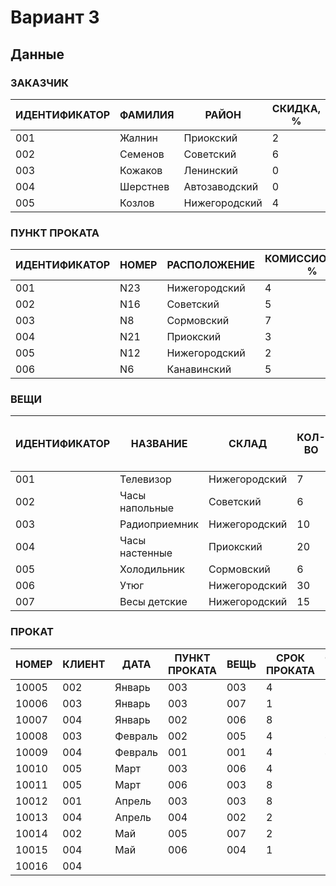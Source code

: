 # Вариант 3

## Данные

### ЗАКАЗЧИК
| ИДЕНТИФИКАТОР | ФАМИЛИЯ  | РАЙОН          | СКИДКА, % |
|----------------|----------|----------------|-----------|
| 001            | Жалнин   | Приокский      | 2         |
| 002            | Семенов  | Советский      | 6         |
| 003            | Кожаков  | Ленинский      | 0         |
| 004            | Шерстнев | Автозаводский  | 0         |
| 005            | Козлов   | Нижегородский  | 4         |

### ПУНКТ ПРОКАТА
| ИДЕНТИФИКАТОР | НОМЕР | РАСПОЛОЖЕНИЕ  | КОМИССИОННЫЕ, % |
|----------------|-------|---------------|------------------|
| 001            | N23   | Нижегородский | 4                |
| 002            | N16   | Советский     | 5                |
| 003            | N8    | Сормовский    | 7                |
| 004            | N21   | Приокский     | 3                |
| 005            | N12   | Нижегородский | 2                |
| 006            | N6    | Канавинский   | 5                |

### ВЕЩИ
| ИДЕНТИФИКАТОР | НАЗВАНИЕ        | СКЛАД          | КОЛ-ВО | ПРОКАТНАЯ ЦЕНА ЗА НЕДЕЛЮ, РУБ |
|----------------|----------------|----------------|--------|---------------------------------|
| 001            | Телевизор      | Нижегородский  | 7      | 10000                           |
| 002            | Часы напольные | Советский      | 6      | 5000                            |
| 003            | Радиоприемник  | Нижегородский  | 10     | 7000                            |
| 004            | Часы настенные | Приокский      | 20     | 3000                            |
| 005            | Холодильник    | Сормовский     | 6      | 12000                           |
| 006            | Утюг           | Нижегородский  | 30     | 2000                            |
| 007            | Весы детские   | Нижегородский  | 15     | 1500                            |

### ПРОКАТ
| НОМЕР | КЛИЕНТ | ДАТА    | ПУНКТ ПРОКАТА | ВЕЩЬ | СРОК ПРОКАТА | СУММА, РУБ |
|-------|--------|---------|---------------|------|--------------|------------|
| 10005 | 002    | Январь  | 003           | 003  | 4            | 28000      |
| 10006 | 003    | Январь  | 003           | 007  | 1            | 1500       |
| 10007 | 004    | Январь  | 002           | 006  | 8            | 16000      |
| 10008 | 003    | Февраль | 002           | 005  | 4            | 48000      |
| 10009 | 004    | Февраль | 001           | 001  | 4            | 40000      |
| 10010 | 005    | Март    | 003           | 006  | 4            | 8000       |
| 10011 | 005    | Март    | 006           | 003  | 8            | 56000      |
| 10012 | 001    | Апрель  | 003           | 003  | 8            | 56000      |
| 10013 | 004    | Апрель  | 004           | 002  | 2            | 10000      |
| 10014 | 002    | Май     | 005           | 007  | 2            | 3000       |
| 10015 | 004    | Май     | 006           | 004  | 1            | 3000       |
| 10016 | 004    |

